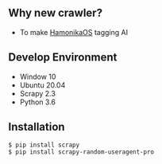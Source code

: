 ## Why new crawler?
- To make [HamonikaOS](https://github.com/hamonikr) tagging AI

## Develop Environment
- Window 10
- Ubuntu 20.04
- Scrapy 2.3
- Python 3.6

## Installation
```
$ pip install scrapy
$ pip install scrapy-random-useragent-pro
```
